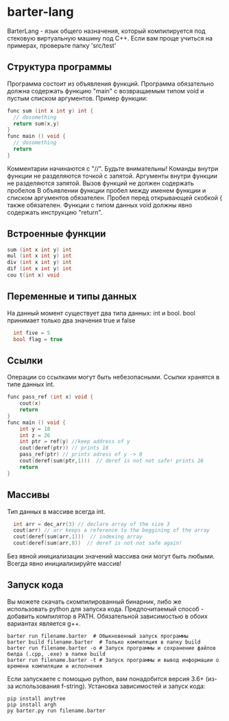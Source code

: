 # barter-lang
BarterLang - язык общего назначения, который компилируется под стековую виртуальную машину под C++.
Если вам проще учиться на примерах, проверьте папку 'src/test'
## Структура программы
Программа состоит из объявления функций. Программа обязательно должна содержать функцию "main" c возвращаемым типом void и пустым списком аргументов. Пример функции: 
```c++
func sum (int x int y) int {
  // dosomething
  return sum(x,y)
}
func main () void {
  // dosomething
  return 
}
```
Комментарии начинаются с "//". 
Будьте внимательны!
Команды внутри функции не разделяются точкой с запятой.
Аргументы внутри функции не разделяются запятой.
Вызов функций не должен содержать пробелов
В объявлении функции пробел между именем функции и списком аргументов обязателен.
Пробел перед открывающей скобкой { также обязателен.
Функции с типом данных void должны явно содержать инструкцию "return".
## Встроенные функции
```c++
sum (int x int y) int
mul (int x int y) int
div (int x int y) int
dif (int x int y) int
cou t(int x) void
```
## Переменные и типы данных
На данный момент существует два типа данных: int и bool. bool принимает только два значения true и false
```c++
  int five = 5
  bool flag = true
```
## Ссылки
Операции со ссылками могут быть небезопасными.
Ссылки хранятся в типе данных int.
```c++
func pass_ref (int x) void {
    cout(x)
    return
}
func main () void {
    int y = 18
    int z = 26
    int ptr = ref(y) //keep address of y
    cout(deref(ptr)) // prints 18
    pass_ref(ptr) // prints adress of y -> 0
    cout(deref(sum(ptr,1)))  // deref is not not safe! prints 26
    return
}
```
## Массивы
Тип данных в массиве всегда int.
```c++
  int arr = dec_arr(3) // declare array of the size 3
  cout(arr) // arr keeps a reference to the beggining of the array 
  cout(deref(sum(arr,1)))  // indexing array
  cout(deref(sum(arr,8))  // deref is not not safe again!
```
Без явной инициализации значений массива они могут быть любыми. Всегда явно инициализируйте массив!
## Запуск кода
Вы можете скачать скомпилированный бинарник, либо же использовать python для запуска кода.
Предпочитаемый способ - добавить компилятор в PATH.
Обязательной зависимостью в обоих вариантах является g++. 
```
barter run filename.barter  # Обыкновенный запуск программы
barter build filename.barter  # Только компиляция в папку build
barter run filename.barter -o # Запуск программы и сохранение файлов билда (.cpp, .exe) в папке build
barter run filename.barter -t # Запуск программы и вывод информации о времени компиляции и исполнения
```
Если запускаете с помощью python, вам понадобится версия 3.6+ (из-за использования f-string). 
Установка зависимостей и запуск кода:
```
pip install anytree
pip install argh
py barter.py run filename.barter
```